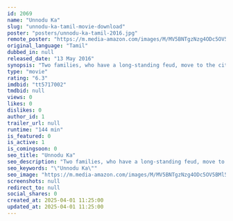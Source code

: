 ```yaml
---
id: 2069
name: "Unnodu Ka"
slug: "unnodu-ka-tamil-movie-download"
poster: "posters/unnodu-ka-tamil-2016.jpg"
remote_poster: "https://m.media-amazon.com/images/M/MV5BNTgzNzg4ODc5OV5BMl5BanBnXkFtZTgwOTkzODUwOTE@._V1_SX300.jpg"
original_language: "Tamil"
dubbed_in: null
released_date: "13 May 2016"
synopsis: "Two families, who have a long-standing feud, move to the city to lead a peaceful life. They wish to get their children Shiva and Abhirami married. But both of them always fight with each other."
type: "movie"
rating: "6.3"
imdbid: "tt5717002"
tmdbid: null
views: 0
likes: 0
dislikes: 0
author_id: 1
trailer_url: null
runtime: "144 min"
is_featured: 0
is_active: 1
is_comingsoon: 0
seo_title: "Unnodu Ka"
seo_description: "Two families, who have a long-standing feud, move to the city to lead a peaceful life. They wish to get their children Shiva and Abhirami married. But both of them always fight with each other."
seo_keywords: "\"Unnodu Ka\""
seo_image: "https://m.media-amazon.com/images/M/MV5BNTgzNzg4ODc5OV5BMl5BanBnXkFtZTgwOTkzODUwOTE@._V1_SX300.jpg"
screenshots: null
redirect_to: null
social_shares: 0
created_at: 2025-04-01 11:25:00
updated_at: 2025-04-01 11:25:00
---
```


